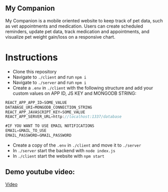 ## My Companion

My Companion is a mobile oriented website to keep track of pet data, such as vet appointments and medication. Users can create scheduled reminders, update pet data, track medication and appointments, and visualize pet weight gain/loss on a responsive chart.

# Instructions

- Clone this repository
- Navigate to `./client` and run `npm i`
- Navigate to `./server` and run `npm i`
- Create a `.env` in `./client` with the following structure and add your custom values on APP ID, JS KEY and MONGODB STRING:

```js
REACT_APP_APP_ID=SOME_VALUE
DATABASE_URI=MONGODB_CONNECTION_STRING
REACT_APP_JAVASCRIPT_KEY=SOME_VALUE
REACT_APP_SERVER_URL=http://localhost:1337/database

#IF YOU WANT TO USE EMAIL NOTIFICATIONS
EMAIL=GMAIL_TO_USE
EMAIL_PASSWORD=GMAIL_PASSWORD
```

- Create a copy of the `.env` in `./client` and move it to `./server`
- In `./server` start the backend with `node index.js`
- In `./client` start the website with `npm start`

## Demo youtube video:

[Video](https://youtu.be/nAHyZd0Ej88)
